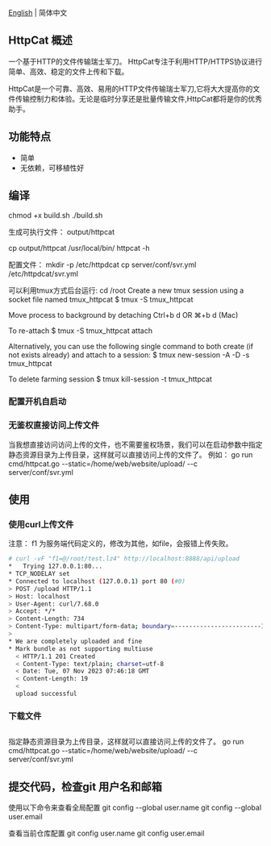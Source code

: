 [English](README.md) | 简体中文
## HttpCat 概述
一个基于HTTP的文件传输瑞士军刀。
HttpCat专注于利用HTTP/HTTPS协议进行简单、高效、稳定的文件上传和下载。

HttpCat是一个可靠、高效、易用的HTTP文件传输瑞士军刀,它将大大提高你的文件传输控制力和体验。无论是临时分享还是批量传输文件,HttpCat都将是你的优秀助手。

## 功能特点
- 简单
- 无依赖，可移植性好

## 编译
chmod +x build.sh
./build.sh

生成可执行文件： output/httpcat

cp output/httpcat /usr/local/bin/
httpcat -h

配置文件：
mkdir -p /etc/httpdcat
cp server/conf/svr.yml /etc/httpdcat/svr.yml

可以利用tmux方式后台运行:
cd /root
Create a new tmux session using a socket file named tmux_httpcat
$ tmux -S tmux_httpcat


Move process to background by detaching
Ctrl+b d OR ⌘+b d (Mac)

To re-attach
$ tmux -S tmux_httpcat attach

Alternatively, you can use the following single command to both create (if not exists already) and attach to a session:
$ tmux new-session -A -D -s tmux_httpcat

To delete farming session
$ tmux kill-session -t tmux_httpcat

### 配置开机自启动



### 无鉴权直接访问上传文件
当我想直接访问访问上传的文件，也不需要鉴权场景，我们可以在启动参数中指定静态资源目录为上传目录，这样就可以直接访问上传的文件了。
例如：
go run cmd/httpcat.go --static=/home/web/website/upload/  --c server/conf/svr.yml


## 使用
### 使用curl上传文件
注意： f1 为服务端代码定义的，修改为其他，如file，会报错上传失败。
```bash
# curl -vF "f1=@/root/test.lz4" http://localhost:8888/api/upload
*   Trying 127.0.0.1:80...
* TCP_NODELAY set
* Connected to localhost (127.0.0.1) port 80 (#0)
> POST /upload HTTP/1.1
> Host: localhost
> User-Agent: curl/7.68.0
> Accept: */*
> Content-Length: 734
> Content-Type: multipart/form-data; boundary=------------------------1538dd9d9ac92293
>
* We are completely uploaded and fine
* Mark bundle as not supporting multiuse
  < HTTP/1.1 201 Created
  < Content-Type: text/plain; charset=utf-8
  < Date: Tue, 07 Nov 2023 07:46:18 GMT
  < Content-Length: 19
  <
  upload successful
```

###  下载文件

## 
指定静态资源目录为上传目录，这样就可以直接访问上传的文件了。
go run cmd/httpcat.go --static=/home/web/website/upload/  --c server/conf/svr.yml

## 提交代码，检查git 用户名和邮箱
使用以下命令来查看全局配置
git config --global user.name
git config --global user.email

查看当前仓库配置
git config user.name
git config user.email
